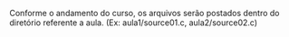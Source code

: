 Conforme o andamento do curso, os arquivos serão postados dentro do diretório referente a aula. (Ex: aula1/source01.c, aula2/source02.c)

